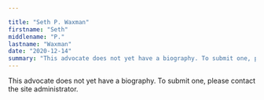 ```yaml
---

title: "Seth P. Waxman"
firstname: "Seth"
middlename: "P."
lastname: "Waxman"
date: "2020-12-14"
summary: "This advocate does not yet have a biography. To submit one, please contact the site administrator."
---
```

This advocate does not yet have a biography. To submit one, please contact the site administrator.

